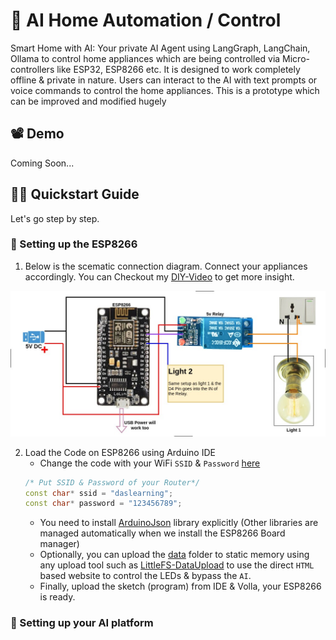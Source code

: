# 🏡 AI Home Automation / Control
Smart Home with AI: Your private AI Agent using LangGraph, LangChain, Ollama to control home appliances which are being controlled via Micro-controllers like ESP32, ESP8266 etc. It is designed to work completely offline &amp; private in nature. Users can interact to the AI with text prompts or voice commands to control the home appliances. This is a prototype which can be improved and modified hugely

## 📽️ Demo
Coming Soon...

## 🧑‍💻 Quickstart Guide
Let's go step by step.

### 🦾 Setting up the ESP8266
1. Below is the scematic connection diagram. Connect your appliances accordingly. You can Checkout my [DIY-Video](https://youtu.be/Xoi3wdvYqV0?si=PjAiNiwiC0Vs7xXj) to get more insight.
<a href="https://youtu.be/Xoi3wdvYqV0?si=4HhcSEV_MDXQLTdh">
  <img src="./docs/images/wifiSwitch.jpg" width="600" alt="ESP8266 Connection">
</a>

2. Load the Code on ESP8266 using Arduino IDE
    * Change the code with your WiFi `SSID` & `Password` [here](./esp8266/ledControlApi.ino)
    ```cpp
    /* Put SSID & Password of your Router*/
    const char* ssid = "daslearning";
    const char* password = "123456789";
    ```
    * You need to install [ArduinoJson](https://github.com/bblanchon/ArduinoJson) library explicitly (Other libraries are managed automatically when we install the ESP8266 Board manager)
    * Optionally, you can upload the [data](./esp8266/data/) folder to static memory using any upload tool such as [LittleFS-DataUpload](https://github.com/earlephilhower/arduino-esp8266littlefs-plugin) to use the direct `HTML` based website to control the LEDs & bypass the `AI`.
    * Finally, upload the sketch (program) from IDE & Volla, your ESP8266 is ready.

### 🧠 Setting up your AI platform
